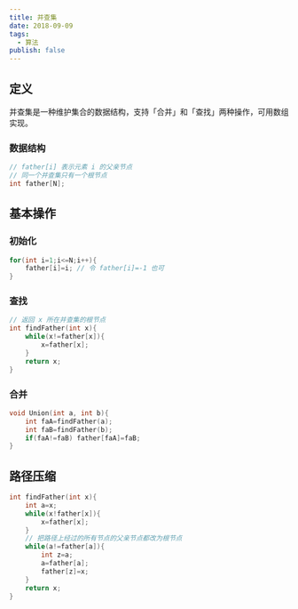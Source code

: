 ```yaml
---
title: 并查集
date: 2018-09-09
tags:
  - 算法
publish: false
---
```


## 定义

并查集是一种维护集合的数据结构，支持「合并」和「查找」两种操作，可用数组实现。

### 数据结构

```C
// father[i] 表示元素 i 的父亲节点
// 同一个并查集只有一个根节点
int father[N];
```

## 基本操作

### 初始化

```C
for(int i=1;i<=N;i++){
    father[i]=i; // 令 father[i]=-1 也可
}
```

### 查找

```C
// 返回 x 所在并查集的根节点
int findFather(int x){
    while(x!=father[x]){
        x=father[x];
    }
    return x;
}
```

### 合并

```C
void Union(int a, int b){
    int faA=findFather(a);
    int faB=findFather(b);
    if(faA!=faB) father[faA]=faB;
}
```

## 路径压缩

```C
int findFather(int x){
    int a=x;
    while(x!father[x]){
        x=father[x];
    }
    // 把路径上经过的所有节点的父亲节点都改为根节点
    while(a!=father[a]){
        int z=a;
        a=father[a];
        father[z]=x;
    }
    return x;
}
```

